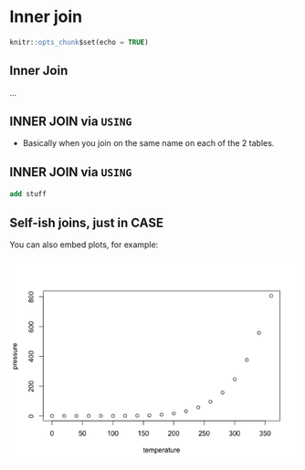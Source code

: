 Inner join
================

``` sql
knitr::opts_chunk$set(echo = TRUE)
```

## Inner Join

…

## INNER JOIN via `USING`

  - Basically when you join on the same name on each of the 2 tables.

## INNER JOIN via `USING`

``` sql
add stuff
```

## Self-ish joins, just in CASE

You can also embed plots, for example:

![](01.InnerJoins_files/figure-gfm/pressure-1.png)<!-- -->
